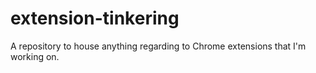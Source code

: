 # extension-tinkering

A repository to house anything regarding to Chrome extensions that I'm working on.
